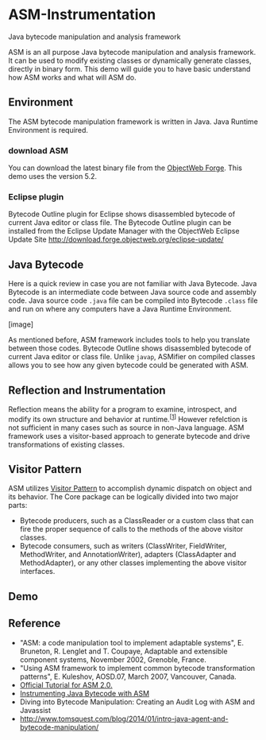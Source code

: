 # ASM-Instrumentation
Java bytecode manipulation and analysis framework

ASM is an all purpose Java bytecode manipulation and analysis framework. It can be used to modify existing classes or dynamically generate classes, directly in binary form. This demo will guide you to have basic understand how ASM works and what will ASM do.

## Environment
The ASM bytecode manipulation framework is written in Java. Java Runtime Environment is required.

### download ASM
You can download the latest binary file from the [ObjectWeb Forge](http://forge.ow2.org/projects/asm/). This demo uses the version 5.2.

### Eclipse plugin
Bytecode Outline plugin for Eclipse shows disassembled bytecode of current Java editor or class file. The Bytecode Outline plugin can be installed from the Eclipse Update Manager with the ObjectWeb Eclipse Update Site http://download.forge.objectweb.org/eclipse-update/

## Java Bytecode
Here is a quick review in case you are not familiar with Java Bytecode. Java Bytecode is an intermediate code between Java source code and assembly code. Java source code `.java` file can be compiled into Bytecode `.class` file and run on where any computers have a Java Runtime Environment.

[image]

As mentioned before, ASM framework includes tools to help you translate between those codes. Bytecode Outline shows disassembled bytecode of current Java editor or class file. Unlike `javap`, ASMifier on compiled classes allows you to see how any given bytecode could be generated with ASM.

## Reflection and Instrumentation
Reflection means the ability for a program to examine, introspect, and modify its own structure and behavior at runtime.<sup>[[1](http://www2.parc.com/csl/groups/sda/projects/reflection96/docs/malenfant/malenfant.pdf)]</sup> However refelction is not sufficient in many cases such as source in non-Java language. ASM framework uses a visitor-based approach to generate bytecode and drive transformations of existing classes. 

## Visitor Pattern
ASM utilizes [Visitor Pattern](https://en.wikipedia.org/wiki/Visitor_pattern) to accomplish dynamic dispatch on object and its behavior. 
The Core package can be logically divided into two major parts:
* Bytecode producers, such as a ClassReader or a custom class that can fire the proper sequence of calls to the methods of the above visitor classes.
* Bytecode consumers, such as writers (ClassWriter, FieldWriter, MethodWriter, and AnnotationWriter), adapters (ClassAdapter and MethodAdapter), or any other classes implementing the above visitor interfaces.

## Demo

## Reference
* "ASM: a code manipulation tool to implement adaptable systems", E. Bruneton, R. Lenglet and T. Coupaye, Adaptable and extensible component systems, November 2002, Grenoble, France.
* "Using ASM framework to implement common bytecode transformation patterns", E. Kuleshov, AOSD.07, March 2007, Vancouver, Canada.
* [Official Tutorial for ASM 2.0.](http://asm.ow2.org/doc/tutorial-asm-2.0.html)
* [Instrumenting Java Bytecode with ASM](http://web.cs.ucla.edu/~msb/cs239-tutorial/)
* Diving into Bytecode Manipulation: Creating an Audit Log with ASM and Javassist
* http://www.tomsquest.com/blog/2014/01/intro-java-agent-and-bytecode-manipulation/
